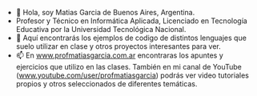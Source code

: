 - 👋 Hola, soy Matias Garcia de Buenos Aires, Argentina.
- Profesor y Técnico en Informática Aplicada, Licenciado en Tecnología Educativa por la Universidad Tecnológica Nacional. 
- 👀 Aquí encontrarás los ejemplos de codigo de distintos lenguajes que suelo utilizar en clase y otros proyectos interesantes para ver.
- 📫 En www.profmatiasgarcia.com.ar encontraras los apuntes y ejercicios que utilizo en las clases. También en mi canal de YouTube (www.youtube.com/user/profmatiasgarcia) podrás ver video tutoriales propios y otros seleccionados de diferentes temáticas.

